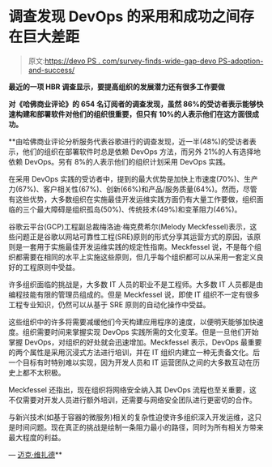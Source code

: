 # 调查发现 DevOps 的采用和成功之间存在巨大差距

> 原文:[https://devo PS . com/survey-finds-wide-gap-devo PS-adoption-and-success/](https://devops.com/survey-finds-wide-gap-between-devops-adoption-and-success/)

**最近的一项 HBR 调查显示，要提高组织的发展潜力还有很多工作要做**

**对《哈佛商业评论》的 654 名订阅者的调查发现，虽然 86%的受访者表示能够快速构建和部署软件对他们的组织很重要，但只有 10%的人表示他们在这方面很成功。**

 **由哈佛商业评论分析服务代表谷歌进行的调查发现，近一半(48%)的受访者表示，他们的组织在部署软件时总是依赖 DevOps 方法，而另外 21%的人有选择地依赖 DevOps。另有 8%的人表示他们的组织计划采用 DevOps 实践。

在采用 DevOps 实践的受访者中，提到的最大优势是加快上市速度(70%)、生产力(67%)、客户相关性(67%)、创新(66%)和产品/服务质量(64%)。然而，尽管有这些优势，大多数组织在实施最佳开发运维实践方面仍有大量工作要做，组织面临的三个最大障碍是组织孤岛(50%)、传统技术(49%)和变革阻力(46%)。

谷歌云平台(GCP)工程副总裁梅洛迪·梅克费希尔(Melody Meckfessel)表示，这些问题正是谷歌以网站可靠性工程(SRE)原则的形式分享其运营方式的原因，该原则是一套用于实施最佳开发运维实践的规定性指南。Meckfessel 说，不是每个组织都需要在相同的水平上实施这些原则，但几乎每个组织都可以从采用一套定义良好的工程原则中受益。

许多组织面临的挑战是，大多数 IT 人员的职业不是工程师。大多数 IT 人员都是由编程技能有限的管理员组成的。但是 Meckfessel 说，即使 IT 组织不一定有很多工程专业知识，仍然可以从基于 SRE 原则的自动化操作中受益。

这些组织中的许多将需要减缓他们今天构建应用程序的速度，以便明天能够加快速度。组织需要时间来掌握实现 DevOps 实践所需的文化变革。但是一旦他们开始掌握 DevOps，对组织的好处就会迅速增加。Meckfessel 表示，DevOps 最重要的两个属性是采用沉浸式方法进行培训，并在 IT 组织内建立一种无责备文化。后一个目标有时特别难以实现，因为开发人员和 IT 运营团队之间的大多数互动在历史上都不太积极。

Meckfessel 还指出，现在组织将网络安全纳入其 DevOps 流程也至关重要，这不仅需要对开发人员进行额外培训，还需要与网络安全团队进行更密切的合作。

与新兴技术(如基于容器的微服务)相关的复杂性迫使许多组织深入开发运维，这只是时间问题。现在真正的挑战是绘制一条阻力最小的路径，同时为所有相关方带来最大程度的利益。

— [迈克·维扎德](https://devops.com/author/mike-vizard/)**